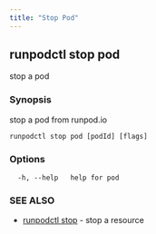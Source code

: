 ```yaml
---
title: "Stop Pod"
---
```

## runpodctl stop pod

stop a pod

### Synopsis

stop a pod from runpod.io

```
runpodctl stop pod [podId] [flags]
```

### Options

```
  -h, --help   help for pod
```

### SEE ALSO

* [runpodctl stop](runpodctl_stop.md)	 - stop a resource

